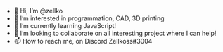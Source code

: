 - 👋 Hi, I’m @zellko
- 👀 I’m interested in programmation, CAD, 3D printing
- 🌱 I’m currently learning JavaScript!
- 💞️ I’m looking to collaborate on all interesting project where I can help!
- 📫 How to reach me, on Discord Zellkoss#3004

<!---
zellko/zellko is a ✨ special ✨ repository because its `README.md` (this file) appears on your GitHub profile.
You can click the Preview link to take a look at your changes.
--->
